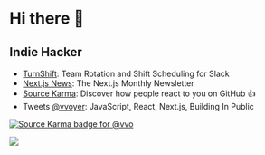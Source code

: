 # Hi there 👋

## Indie Hacker

- [TurnShift](https://turnshift.app/): Team Rotation and Shift Scheduling for Slack
- [Next.js News](https://nextjsnews.com/): The Next.js Monthly Newsletter
- [Source Karma](https://sourcekarma.vercel.app/): Discover how people react to you on GitHub 👍
- Tweets [@vvoyer](https://twitter.com/vvoyer): JavaScript, React, Next.js, Building In Public

[![Source Karma badge for @vvo](https://sourcekarma-og.vercel.app/api/vvo/github)](https://sourcekarma.vercel.app/vvo)

![](https://komarev.com/ghpvc/?username=vvo)
